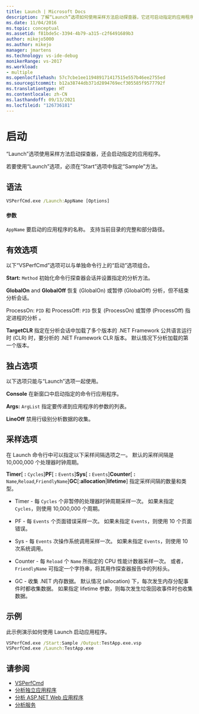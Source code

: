 ```yaml
---
title: Launch | Microsoft Docs
description: 了解“Launch”选项如何使用采样方法启动探查器，它还可启动指定的应用程序。
ms.date: 11/04/2016
ms.topic: conceptual
ms.assetid: f81bde5c-3394-4b79-a315-c2f6491689b3
author: mikejo5000
ms.author: mikejo
manager: jmartens
ms.technology: vs-ide-debug
monikerRange: vs-2017
ms.workload:
- multiple
ms.openlocfilehash: 57c7cbe1ee119489171417515e557b46ee2755ed
ms.sourcegitcommit: b12a38744db371d2894769ecf305585f9577792f
ms.translationtype: HT
ms.contentlocale: zh-CN
ms.lasthandoff: 09/13/2021
ms.locfileid: "126736181"
---
```

# <a name="launch"></a>启动
“Launch”选项使用采样方法启动探查器，还会启动指定的应用程序。

 若要使用“Launch”选项，必须在“Start”选项中指定“Sample”方法。

## <a name="syntax"></a>语法

```cmd
VSPerfCmd.exe /Launch:AppName [Options]
```

#### <a name="parameters"></a>参数
 `AppName` 要启动的应用程序的名称。 支持当前目录的完整和部分路径。

## <a name="valid-options"></a>有效选项
 以下“VSPerfCmd”选项可以与单独命令行上的“启动”选项组合。

 **Start:** `Method` 初始化命令行探查器会话并设置指定的分析方法。

 **GlobalOn** and **GlobalOff** 恢复 (GlobalOn) 或暂停 (GlobalOff) 分析，但不结束分析会话。

 ProcessOn: `PID` 和 ProcessOff: `PID` 恢复 (ProcessOn) 或暂停 (ProcessOff) 指定进程的分析 。

 **TargetCLR** 指定在分析会话中加载了多个版本的 .NET Framework 公共语言运行时 (CLR) 时，要分析的 .NET Framework CLR 版本。 默认情况下分析加载的第一个版本。

## <a name="exclusive-options"></a>独占选项
 以下选项只能与“Launch”选项一起使用。

 **Console** 在新窗口中启动指定的命令行应用程序。

 **Args:** `ArgList` 指定要传递到应用程序的参数的列表。

 **LineOff** 禁用行级别分析数据的收集。

## <a name="sampling-options"></a>采样选项
 在 Launch 命令行中可以指定以下采样间隔选项之一。 默认的采样间隔是 10,000,000 个处理器时钟周期。

 **Timer**[ **:** `Cycles`]**PF**[ **:** `Events`]**Sys**[ **:** `Events`]**Counter**[ **:** `Name`,`Reload`,`FriendlyName`]**GC**[:**allocation**&#124;**lifetime**] 指定采样间隔的数量和类型。

- Timer - 每 `Cycles` 个非暂停的处理器时钟周期采样一次。 如果未指定 `Cycles`，则使用 10,000,000 个周期。

- PF - 每 `Events` 个页面错误采样一次。 如果未指定 `Events`，则使用 10 个页面错误。

- Sys - 每 `Events` 次操作系统调用采样一次。 如果未指定 `Events`，则使用 10 次系统调用。

- Counter - 每 `Reload` 个 `Name` 所指定的 CPU 性能计数器采样一次。 或者，`FriendlyName` 可指定一个字符串，将其用作探查器报告中的列标头。

- GC - 收集 .NET 内存数据。 默认情况 (allocation) 下，每次发生内存分配事件时都收集数据。 如果指定 lifetime 参数，则每次发生垃圾回收事件时也收集数据。

## <a name="example"></a>示例
 此示例演示如何使用 Launch 启动应用程序。

```cmd
VSPerfCmd.exe /Start:Sample /Output:TestApp.exe.vsp
VSPerfCmd.exe /Launch:TestApp.exe
```

## <a name="see-also"></a>请参阅
- [VSPerfCmd](../profiling/vsperfcmd.md)
- [分析独立应用程序](../profiling/command-line-profiling-of-stand-alone-applications.md)
- [分析 ASP.NET Web 应用程序](../profiling/command-line-profiling-of-aspnet-web-applications.md)
- [分析服务](../profiling/command-line-profiling-of-services.md)

